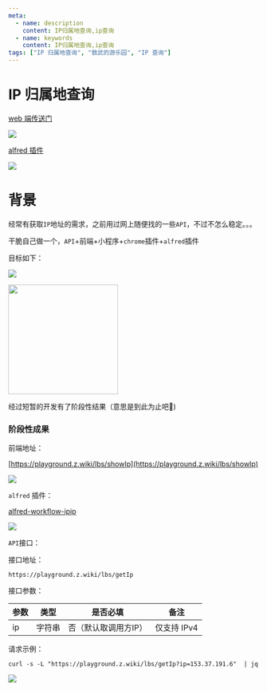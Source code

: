 ```yaml
---
meta:
  - name: description
    content: IP归属地查询,ip查询 
  - name: keywords
    content: IP归属地查询,ip查询 
tags: ["IP 归属地查询", "敖武的游乐园", "IP 查询"]
---
```

# IP 归属地查询

[web 端传送门](https://playground.z.wiki/lbs/showIp)

![](https://z.wiki/images/20220409/b0ee56ce038a47889d283820bdda759f.png)

[alfred 插件](https://github.com/yihuaxiang/alfred-workflow-ipip)

![](https://z.wiki/images/20220410/45708155a39e45b989d0f2194e03a2d8.png)

# 背景


经常有获取`IP`地址的需求，之前用过网上随便找的一些`API`，不过不怎么稳定。。。

干脆自己做一个，`API`+前端+小程序+`chrome`插件+`alfred`插件

目标如下：

![](https://z.wiki/autoupload/2022-05-02/a13d3cbd720549618dc20d846e266049.ipip.drawio.svg)

<img width="220" src="https://z.wiki/images/20220409/c42d3008d9ac405aad02c456cc2a7a88.png" />

经过短暂的开发有了阶段性结果（意思是到此为止吧🤣)

### 阶段性成果

前端地址：

[https://playground.z.wiki/lbs/showIp](https://playground.z.wiki/lbs/showIp)

![](https://z.wiki/images/20220409/038dadb133ee4a1285876a634ee48b40.png)

`alfred` 插件：

[alfred-workflow-ipip](https://github.com/yihuaxiang/alfred-workflow-ipip)

![](https://z.wiki/images/20220410/d68b782087bd45909d9e814bb8393272.png)

`API`接口：

接口地址：
```
https://playground.z.wiki/lbs/getIp
```

接口参数：

| 参数  | 类型  | 是否必填        | 备注       |
|-----|-----|-------------|----------|
| ip  | 字符串 | 否（默认取调用方IP） | 仅支持 IPv4 |

请求示例：

```shell
curl -s -L "https://playground.z.wiki/lbs/getIp?ip=153.37.191.6"  | jq
```

![](https://z.wiki/images/20220409/9c59a855d7a542388c94ccb4c7d035f0.png)
